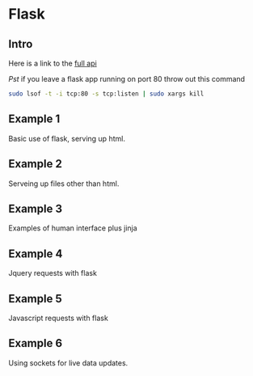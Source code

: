 # Flask

## Intro

Here is a link to the [full api](http://flask.pocoo.org/docs/1.0/api/ "Flask API Docs")

*Pst* if you leave a flask app running on port 80 throw out this command

```bash
sudo lsof -t -i tcp:80 -s tcp:listen | sudo xargs kill
```

## Example 1

Basic use of flask, serving up html.

## Example 2

Serveing up files other than html.

## Example 3

Examples of human interface plus jinja

## Example 4

Jquery requests with flask

## Example 5

Javascript requests with flask

## Example 6

Using sockets for live data updates.
